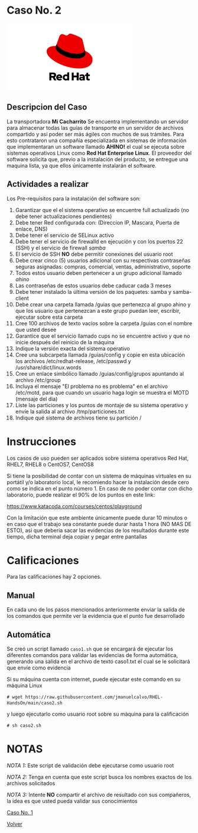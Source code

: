 # Caso No. 2

![Ref](Images/red-hat-logo-d-sample_2.png)

## Descripcion del Caso

La transportadora **Mi Cacharrito** Se encuentra implementando un servidor para almacenar todas las guías de transporte en un servidor de archivos compartido y así poder ser más ágiles con muchos de sus trámites. Para esto contrataron una compañía especializada en sistemas de información que implementaran un software llamado **AHINO!** el cual se ejecuta sobre sistemas operativos Linux como **Red Hat Enterprise Linux**. El proveedor del software solicita que, previo a la instalación del producto, se entregue una maquina lista, ya que ellos únicamente instalarán el software.

## Actividades a realizar

Los Pre-requisitos para la instalación del software son:

1. Garantizar que el el sistema operativo se encuentre full actualizado (no debe tener actualizaciones pendientes)
2. Debe tener Red configurada con: (Direccion IP, Mascara, Puerta de enlace, DNS)
3. Debe tener el servicio de SELinux activo
4. Debe tener el servicio de firewalld en ejecución y con los puertos 22 (SSH) y el servicio de firewall *samba* 
5. El servicio de SSH **NO** debe permitir conexiones del usuario root
6. Debe crear cinco (5) usuarios adicional con su respectivas contraseñas seguras asignadas: compras, comercial, ventas, administrativo, soporte
7. Todos estos usuario deben pertenecer a un grupo adicional llamado *ahino*
8. Las contraseñas de estos usuarios debe caducar cada 3 meses
9. Debe tener instalado la última versión de los paquetes: samba y samba-client
10. Debe crear una carpeta llamada /guias que pertenezca al grupo ahino y que los usuario que pertenezcan a este grupo puedan leer, escribir, ejecutar sobre esta carpeta
11. Cree 100 archivos de texto vacíos sobre la carpeta /guias con el nombre que usted desee
12. Garantice que el servicio llamado cups no se encuentre activo y que no inicie después del reinicio de la máquina
13. Indique la versión exacta del sistema operativo 
14. Cree una subcarpeta llamada /guias/config y copie en esta ubicación los archivos /etc/redhat-release, /etc/passwd y /usr/share/dict/linux.words
15. Cree un enlace simbólico llamado /guias/config/grupos apuntando al archivo /etc/group
16. Incluya el mensaje "El problema no es problema" en el archivo /etc/motd, para que cuando un usuario haga login se muestra el MOTD (mensaje del dia)
17. Liste las particiones y los puntos de montaje de su sistema operativo y envíe la salida al archivo /tmp/particiones.txt
18. Indique qué sistema de archivos tiene su partición /



# Instrucciones

Los casos de uso pueden ser aplicados sobre sistema operativos Red Hat, RHEL7, RHEL8 o CentOS7, CentOS8

Si tiene la posibilidad de contar con un sistema de máquinas virtuales en su portátil y/o laboratorio local, le recomiendo hacer la instalación desde cero como se indica en el punto número 1. En caso de no poder contar con dicho laboratorio, puede realizar el 90% de los puntos en este link:

https://www.katacoda.com/courses/centos/playground

Con la limitación que este ambiente únicamente puede durar 10 minutos o en caso que el trabajo sea constante puede durar hasta 1 hora (NO MAS DE ESTO), asi que deberia sacar las evidencias de los resultados durante este tiempo, dicha terminal deja copiar y pegar entre pantallas

# Calificaciones
Para las calificaciones hay 2 opciones.
## Manual
En cada uno de los pasos mencionados anteriormente enviar la salida de los comandos que permite ver la evidencia que el punto fue desarrollado

## Automática
Se creó un script llamado `caso1.sh` que se encargará de ejecutar los diferentes comandos para validar las evidencias de forma automática, generando una salida en el archivo de texto caso1.txt el cual se le solicitará que envíe como evidencia

Si su máquina cuenta con internet, puede ejecutar este comando en su máquina Linux
```
# wget https://raw.githubusercontent.com/jmanuelcalvo/RHEL-HandsOn/main/caso2.sh
```
y luego ejecutarlo como usuario root sobre su máquina para la calificación
```
# sh caso2.sh 
```


# NOTAS
*NOTA 1:* Este script de validación debe ejecutarse como usuario root

*NOTA 2:* Tenga en cuenta que este script busca los nombres exactos de los archivos solicitados

*NOTA 3:* Intente **NO** compartir el archivo de resultado con sus compañeros, la idea es que usted pueda validar sus conocimientos


[Caso No. 1](Caso1.md) 

[Volver](README.md)


